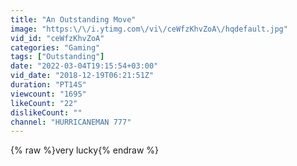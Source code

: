 ```yaml
---
title: "An Outstanding Move"
image: "https:\/\/i.ytimg.com\/vi\/ceWfzKhvZoA\/hqdefault.jpg"
vid_id: "ceWfzKhvZoA"
categories: "Gaming"
tags: ["Outstanding"]
date: "2022-03-04T19:15:54+03:00"
vid_date: "2018-12-19T06:21:51Z"
duration: "PT14S"
viewcount: "1695"
likeCount: "22"
dislikeCount: ""
channel: "HURRICANEMAN 777"
---
```

{% raw %}very lucky{% endraw %}
